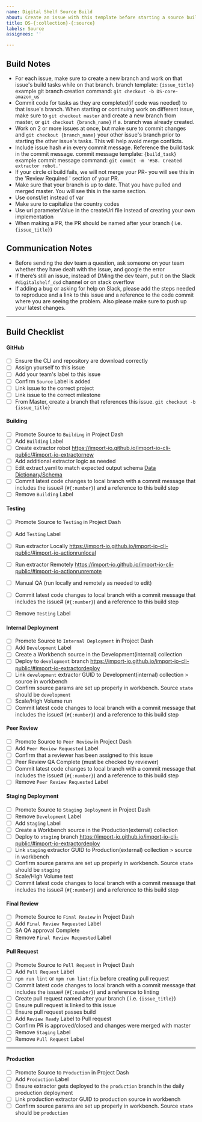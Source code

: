 ```yaml
---
name: Digital Shelf Source Build
about: Create an issue with this template before starting a source build.
title: DS-{:collection}-{:source}
labels: Source
assignees: ''

---
```


## Build Notes
- For each issue, make sure to create a new branch and work on that issue's build tasks while on that branch. 
 branch template: `{issue_title}`
 example git branch creation command: `git checkout -b DS-core-amazon_us`
- Commit code for tasks as they are completed(if code was needed) to that issue's branch. When starting or continuing work on different issue, make sure to `git checkout master` and create a new branch from master, or `git checkout {branch_name}` if a. branch was already created. 
- Work on 2 or more issues at once, but make sure to commit changes and `git checkout {branch_name}` your other issue's branch prior to starting the other issue's tasks. This will help avoid merge conflicts.
- Include issue hash `#` in every commit message. Reference the build task in the commit message.
commit message template: `{build_task}`
example commit message command:
`git commit -m '#58. Created extractor robot.'`
- If your circle ci build fails, we will not merge your PR- you will see this in the 'Review Required ' section of your PR.
- Make sure that your branch is up to date. That you have pulled and merged master. You will see this in the same section.
- Use const/let instead of var
- Make sure to capitalize the country codes
- Use url parameterValue in the createUrl file instead of creating your own implementation
- When making a PR, the PR should be named after your branch ( i.e. `{issue_title}`)


## Communication Notes
- Before sending the dev team a question, ask someone on your team whether they have dealt with the issue, and google the error
- If there’s still an issue, instead of DMing the dev team, put it on the Slack `#digitalshelf_dsd` channel or on stack overflow
- If adding a bug or asking for help on Slack, please add the steps needed to reproduce and a link to this issue and a reference to the code commit where you are seeing the problem. Also please make sure to push up your latest changes.

------

## Build Checklist
#### GitHub
- [ ] Ensure the CLI and repository are download correctly
- [ ] Assign yourself to this issue
- [ ] Add your team's label to this issue
- [ ] Confirm `Source` Label is added
- [ ] Link issue to the correct project
- [ ] Link issue to the correct milestone
- [ ] From Master, create a branch that references this issue.
`git checkout -b {issue_title}`

#### Building
- [ ] Promote Source to `Building` in Project Dash
- [ ] Add `Building` Label
- [ ] Create extractor robot
https://import-io.github.io/import-io-cli-public/#import-io-extractornew
- [ ] Add additional extractor logic as needed
- [ ] Edit extract.yaml to match expected output schema
[Data Dictionary/Schema](https://docs.google.com/spreadsheets/d/1mSz64xLBNeojENyaoPJNnYZenDxToZ45jKvqUZayHRc/edit#gid=0)
- [ ] Commit latest code changes to local branch with a commit message that includes the issue# (`#{:number}`) and a reference to this build step
- [ ] Remove `Building` Label

#### Testing
- [ ] Promote Source to `Testing` in Project Dash
- [ ] Add `Testing` Label
- [ ] Run extractor Locally
https://import-io.github.io/import-io-cli-public/#import-io-actionrunlocal
- [ ] Run extractor Remotely
https://import-io.github.io/import-io-cli-public/#import-io-actionrunremote
- [ ] Manual QA (run locally and remotely as needed to edit)
- [ ] Commit latest code changes to local branch with a commit message that includes the issue# (`#{:number}`) and a reference to this build step
- [ ] Remove `Testing` Label


#### Internal Deployment
- [ ] Promote Source to `Internal Deployment` in Project Dash
- [ ] Add `Development` Label
- [ ] Create a Workbench source in the Development(internal) collection
- [ ] Deploy to `development` branch
https://import-io.github.io/import-io-cli-public/#import-io-extractordeploy
- [ ] Link `development` extractor GUID to Development(internal) collection > source in workbench
- [ ] Confirm source params are set up properly in workbench. Source `state` should be `development`
- [ ] Scale/High Volume run
- [ ] Commit latest code changes to local branch with a commit message that includes the issue# (`#{:number}`) and a reference to this build step

#### Peer Review
- [ ] Promote Source to `Peer Review` in Project Dash
- [ ] Add `Peer Review Requested` Label
- [ ] Confirm that a reviewer has been assigned to this issue
- [ ] Peer Review QA Complete (must be checked by reviewer)
- [ ] Commit latest code changes to local branch with a commit message that includes the issue# (`#{:number}`) and a reference to this build step
- [ ] Remove `Peer Review Requested` Label

#### Staging Deployment
- [ ] Promote Source to `Staging Deployment` in Project Dash
- [ ] Remove `Development` Label
- [ ] Add `Staging` Label
- [ ] Create a Workbench source in the Production(external) collection
- [ ] Deploy to `staging` branch
https://import-io.github.io/import-io-cli-public/#import-io-extractordeploy
- [ ] Link `staging` extractor GUID to Production(external) collection > source in workbench
- [ ] Confirm source params are set up properly in workbench. Source `state` should be `staging`
- [ ] Scale/High Volume test
- [ ] Commit latest code changes to local branch with a commit message that includes the issue# (`#{:number}`) and a reference to this build step

#### Final Review
- [ ] Promote Source to `Final Review` in Project Dash
- [ ] Add `Final Review Requested` Label
- [ ] SA QA approval Complete
- [ ] Remove `Final Review Requested` Label

#### Pull Request
- [ ] Promote Source to `Pull Request` in Project Dash
- [ ] Add `Pull Request` Label
- [ ] `npm run lint` or `npm run lint:fix` before creating pull request
- [ ] Commit latest code changes to local branch with a commit message that includes the issue# (`#{:number}`) and a reference to linting
- [ ] Create pull request named after your branch ( i.e. `{issue_title}`)
- [ ] Ensure pull request is linked to this issue
- [ ] Ensure pull request passes build
- [ ] Add `Review Ready` Label to Pull request
- [ ] Confirm PR is approved/closed and changes were merged with master
- [ ] Remove `Staging` Label
- [ ] Remove `Pull Request` Label

------

#### Production
- [ ] Promote Source to `Production` in Project Dash
- [ ] Add `Production` Label
- [ ] Ensure extractor gets deployed to the `production` branch in the daily production deployment
- [ ] Link production extractor GUID to production source in workbench
- [ ] Confirm source params are set up properly in workbench. Source `state` should be `production`
